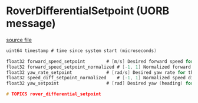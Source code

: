 # RoverDifferentialSetpoint (UORB message)

[source file](https://github.com/PX4/PX4-Autopilot/blob/main/msg/RoverDifferentialSetpoint.msg)

```c
uint64 timestamp # time since system start (microseconds)

float32 forward_speed_setpoint 		  # [m/s] Desired forward speed for the rover
float32 forward_speed_setpoint_normalized # [-1, 1] Normalized forward speed for the rover
float32 yaw_rate_setpoint      		  # [rad/s] Desired yaw rate for the rover (Overriden by yaw controller if yaw_setpoint is used)
float32 speed_diff_setpoint_normalized    # [-1, 1] Normalized speed difference between the left and right wheels
float32 yaw_setpoint 	       		  # [rad] Desired yaw (heading) for the rover

# TOPICS rover_differential_setpoint

```

